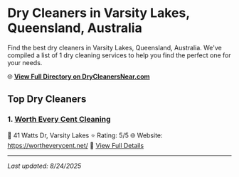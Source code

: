 # Dry Cleaners in Varsity Lakes, Queensland, Australia

Find the best dry cleaners in Varsity Lakes, Queensland, Australia. We've compiled a list of 1 dry cleaning services to help you find the perfect one for your needs.

🌐 **[View Full Directory on DryCleanersNear.com](https://drycleanersnear.com/city/Australia/Queensland/Varsity%20Lakes)**

## Top Dry Cleaners

### 1. [Worth Every Cent Cleaning](https://drycleanersnear.com/dryCleaner/68aa73e739cc7c0899005f51/worth-every-cent-cleaning)
📍 41 Watts Dr, Varsity Lakes
⭐ Rating: 5/5
🌐 Website: https://wortheverycent.net/
🔗 [View Full Details](https://drycleanersnear.com/dryCleaner/68aa73e739cc7c0899005f51/worth-every-cent-cleaning)


---

*Last updated: 8/24/2025*
